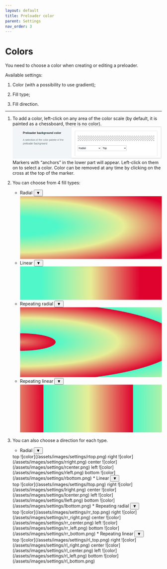```yaml
---
layout: default
title: Preloader color
parent: Settings
nav_order: 3
---
```


# Colors

You need to choose a color when creating or editing a preloader.

Available settings:

1. Color (with a possibility to use gradient);

2. Fill type;

3. Fill direction.

<hr>

1. To add a color, left-click on any area of the color scale (by default, it is painted as a chessboard, there is no color).<br>
<span class="doc_image" id="color" onclick="showModal(this.getAttribute('id'))">![color](/assets/images/settings/color.gif)</span>
Markers with “anchors” in the lower part will appear. Left-click on them on to select a color.
Color can be removed at any time by clicking on the cross at the top of the marker.


2. You can choose from 4 fill types:
    * Radial
    <button type="button" name="button" onclick="showHide('category_radial')" class="btn btn-purple"> ▼</button><br>
    <span class="category_radial">![color](/assets/images/settings/radial.png)</span>
    * Linear
    <button type="button" name="button" onclick="showHide('category_linear')" class="btn btn-purple"> ▼</button><br>
    <span class="category_linear">![color](/assets/images/settings/linear.png)</span>
    * Repeating radial
    <button type="button" name="button" onclick="showHide('r_radial')" class="btn btn-purple"> ▼</button><br>
    <span class="r_radial">![color](/assets/images/settings/repeat_radial.png)</span>
    * Repeating linear
    <button type="button" name="button" onclick="showHide('r_linear')" class="btn btn-purple"> ▼</button><br>
    <span class="r_linear">![color](/assets/images/settings/repeat_linear.png)</span>

3. You can also choose a direction for each type.
    * Radial
    <button type="button" name="button" onclick="showHide('category_radial_direction')" class="btn btn-purple"> ▼</button><br>
    <span class="category_radial_direction">
        <span>top</span>
        ![color](/assets/images/settings/rtop.png)
        <span>right</span>
        ![color](/assets/images/settings/rright.png)
        <span>center</span>
        ![color](/assets/images/settings/rcenter.png)
        <span>left</span>
        ![color](/assets/images/settings/rleft.png)
        <span>bottom</span>
        ![color](/assets/images/settings/rbottom.png)
    </span>
    * Linear
    <button type="button" name="button" onclick="showHide('category_linear_direction')" class="btn btn-purple"> ▼</button><br>
    <span class="category_linear_direction">
        <span>top</span>
        ![color](/assets/images/settings/ltop.png)
        <span>right</span>
        ![color](/assets/images/settings/lright.png)
        <span>center</span>
        ![color](/assets/images/settings/lcenter.png)
        <span>left</span>
        ![color](/assets/images/settings/lleft.png)
        <span>bottom</span>
        ![color](/assets/images/settings/lbottom.png)
    </span>
    * Repeating radial
    <button type="button" name="button" onclick="showHide('category_rr_radial')" class="btn btn-purple"> ▼</button><br>
    <span class="category_rr_radial">
        <span>top</span>
        ![color](/assets/images/settings/rr_top.png)
        <span>right</span>
        ![color](/assets/images/settings/rr_right.png)
        <span>center</span>
        ![color](/assets/images/settings/rr_center.png)
        <span>left</span>
        ![color](/assets/images/settings/rr_left.png)
        <span>bottom</span>
        ![color](/assets/images/settings/rr_bottom.png)
    </span>
    * Repeating linear
    <button type="button" name="button" onclick="showHide('category_rr_linear')" class="btn btn-purple"> ▼</button><br>
    <span class="category_rr_linear">
        <span>top</span>
        ![color](/assets/images/settings/rl_top.png)
        <span>right</span>
        ![color](/assets/images/settings/rl_right.png)
        <span>center</span>
        ![color](/assets/images/settings/rl_center.png)
        <span>left</span>
        ![color](/assets/images/settings/rl_left.png)
        <span>bottom</span>
        ![color](/assets/images/settings/rl_bottom.png)
    </span>
